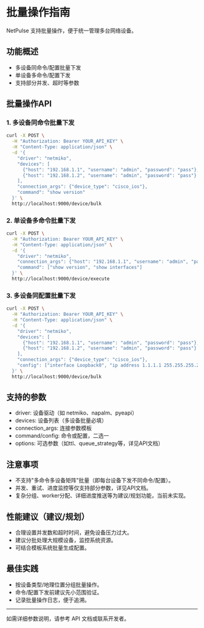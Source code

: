 # 批量操作指南

NetPulse 支持批量操作，便于统一管理多台网络设备。

## 功能概述

- 多设备同命令/配置批量下发
- 单设备多命令/配置下发
- 支持部分并发、超时等参数

## 批量操作API

### 1. 多设备同命令批量下发

```bash
curl -X POST \
  -H "Authorization: Bearer YOUR_API_KEY" \
  -H "Content-Type: application/json" \
  -d '{
    "driver": "netmiko",
    "devices": [
      {"host": "192.168.1.1", "username": "admin", "password": "pass"},
      {"host": "192.168.1.2", "username": "admin", "password": "pass"}
    ],
    "connection_args": {"device_type": "cisco_ios"},
    "command": "show version"
  }' \
  http://localhost:9000/device/bulk
```

### 2. 单设备多命令批量下发

```bash
curl -X POST \
  -H "Authorization: Bearer YOUR_API_KEY" \
  -H "Content-Type: application/json" \
  -d '{
    "driver": "netmiko",
    "connection_args": {"host": "192.168.1.1", "username": "admin", "password": "pass", "device_type": "cisco_ios"},
    "command": ["show version", "show interfaces"]
  }' \
  http://localhost:9000/device/execute
```

### 3. 多设备同配置批量下发

```bash
curl -X POST \
  -H "Authorization: Bearer YOUR_API_KEY" \
  -H "Content-Type: application/json" \
  -d '{
    "driver": "netmiko",
    "devices": [
      {"host": "192.168.1.1", "username": "admin", "password": "pass"},
      {"host": "192.168.1.2", "username": "admin", "password": "pass"}
    ],
    "connection_args": {"device_type": "cisco_ios"},
    "config": ["interface Loopback0", "ip address 1.1.1.1 255.255.255.255"]
  }' \
  http://localhost:9000/device/bulk
```

## 支持的参数
- driver: 设备驱动（如 netmiko、napalm、pyeapi）
- devices: 设备列表（多设备批量必填）
- connection_args: 连接参数模板
- command/config: 命令或配置，二选一
- options: 可选参数（如ttl、queue_strategy等，详见API文档）

## 注意事项
- 不支持"多命令多设备矩阵"批量（即每台设备下发不同命令/配置）。
- 并发、重试、进度监控等仅支持部分参数，详见API文档。
- 复杂分组、worker分配、详细进度推送等为建议/规划功能，当前未实现。

## 性能建议（建议/规划）
- 合理设置并发数和超时时间，避免设备压力过大。
- 建议分批处理大规模设备，监控系统资源。
- 可结合模板系统批量生成配置。

## 最佳实践
- 按设备类型/地理位置分组批量操作。
- 命令/配置下发前建议先小范围验证。
- 记录批量操作日志，便于追溯。

---

如需详细参数说明，请参考 API 文档或联系开发者。 